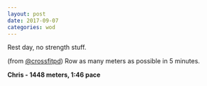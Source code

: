 ```yaml
---
layout: post
date: 2017-09-07
categories: wod
---
```


Rest day, no strength stuff.

(from [@crossfitpd](http://crossfitpd.com)) Row as many meters as possible in 5 minutes.

**Chris - <span>1448 meters, 1:46 pace</span>**
